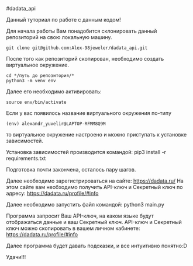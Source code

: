 #dadata_api

Данный туториал по работе с данным кодом!

Для начала работы Вам понадобится склонировать данный репозиторий на свою локальную машину.



    git clone git@github.com:Alex-98jeweler/dadata_api.git

После того как репозиторий скопирован, необходимо создать виртуальное окружение. 



    cd */путь до репозитория/*
    python3 -m venv env

Далее его необходимо активировать: 



    source env/bin/activate

Если у вас появилось название виртуального окружения по-типу



    (env) alexandr_yuvelir@LAPTOP-RFMM8Q9M

то виртуальное окружение настроено и можно приступать к установке зависимостей.

Установка зависимостей производится командой:
    pip3 install -r requirements.txt

Подготовка почти закончена, осталось пару шагов.

Далее необходимо зарегистрироваться на сайте: https://dadata.ru/
На этом сайте вам необходимо получить API-ключ и Секретный ключ по адресу: https://dadata.ru/profile/#info

Далее необходимо запустить файл командой:
    python3 main.py

Программа запросит Ваш API-ключ, на каком языке будут отображаться данные и ваш Секретный ключ.
API-ключ и Секретный ключ можно скопировать в вашем личном кабинете: https://dadata.ru/profile/#info

Далее программа будет давать подсказки, и все интуитивно понятно:D 

Удачи!!!








